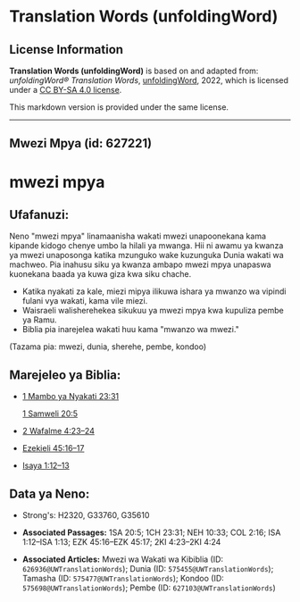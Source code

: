 # Translation Words (unfoldingWord)

## License Information

**Translation Words (unfoldingWord)** is based on and adapted from: _unfoldingWord® Translation Words_, [unfoldingWord](https://unfoldingword.org/utw), 2022, which is licensed under a [CC BY-SA 4.0 license](https://creativecommons.org/licenses/by-sa/4.0/legalcode.en).

This markdown version is provided under the same license.



--------------------------------

## Mwezi Mpya (id: 627221)

mwezi mpya
==========

Ufafanuzi:
----------

Neno "mwezi mpya" linamaanisha wakati mwezi unapoonekana kama kipande kidogo chenye umbo la hilali ya mwanga. Hii ni awamu ya kwanza ya mwezi unaposonga katika mzunguko wake kuzunguka Dunia wakati wa machweo. Pia inahusu siku ya kwanza ambapo mwezi mpya unapaswa kuonekana baada ya kuwa giza kwa siku chache.

* Katika nyakati za kale, miezi mipya ilikuwa ishara ya mwanzo wa vipindi fulani vya wakati, kama vile miezi.
* Waisraeli walisherehekea sikukuu ya mwezi mpya kwa kupuliza pembe ya Ramu.
* Biblia pia inarejelea wakati huu kama "mwanzo wa mwezi."

(Tazama pia: mwezi, dunia, sherehe, pembe, kondoo)

Marejeleo ya Biblia:
--------------------

* [1 Mambo ya Nyakati 23:31](https://ref.ly/1Chr23:31)

    [1 Samweli 20:5](https://ref.ly/1Sam20:5)

* [2 Wafalme 4:23–24](https://ref.ly/2Kgs4:23-2Kgs4:24)
* [Ezekieli 45:16–17](https://ref.ly/Ezek45:16-Ezek45:17)
* [Isaya 1:12–13](https://ref.ly/Isa1:12-Isa1:13)

Data ya Neno:
-------------

* Strong's: H2320, G33760, G35610

* **Associated Passages:** 1SA 20:5; 1CH 23:31; NEH 10:33; COL 2:16; ISA 1:12–ISA 1:13; EZK 45:16–EZK 45:17; 2KI 4:23–2KI 4:24
* **Associated Articles:** Mwezi wa Wakati wa Kibiblia (ID: `626936@UWTranslationWords`); Dunia (ID: `575455@UWTranslationWords`); Tamasha (ID: `575477@UWTranslationWords`); Kondoo (ID: `575698@UWTranslationWords`); Pembe (ID: `627103@UWTranslationWords`)

